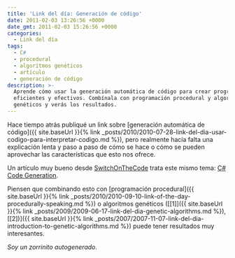 ```yaml
---
title: 'Link del día: Generación de código'
date: 2011-02-03 13:26:56 +0000
date_gmt: 2011-02-03 15:26:56 +0000
categories:
  - Link del día
tags:
  - C#
  - procedural
  - algoritmos genéticos
  - artículo
  - generación de código
description: >-
  Aprende cómo usar la generación automática de código para crear programas más
  eficientes y efectivos. Combínala con programación procedural y algoritmos
  genéticos y verás los resultados.
---
```



Hace tiempo atrás publiqué  un link sobre [generación automática de código]({{ site.baseUrl }}{% link _posts/2010/2010-07-28-link-del-dia-usar-codigo-para-interpretar-codigo.md %}), pero realmente hacía falta una explicación lenta y paso a paso de cómo se hace o cómo se pueden aprovechar las características que esto nos ofrece.

Un artículo muy bueno desde [SwitchOnTheCode](http://www.switchonthecode.com/) trata este mismo tema: [C# Code Generation](http://www.switchonthecode.com/tutorials/csharp-code-generation).

Piensen que combinando esto con [programación procedural]({{ site.baseUrl }}{% link _posts/2010/2010-09-10-link-of-the-day-procedurally-speaking.md %}) o algoritmos genéticos ([[1]]({{ site.baseUrl }}{% link _posts/2009/2009-06-17-link-del-dia-genetic-algorithms.md %}), [[2])]({{ site.baseUrl }}{% link _posts/2007/2007-11-07-link-del-dia-introduction-to-genetic-algorithms.md %}) puede tener resultados muy interesantes.

_Soy un zorrinito autogenerado._
